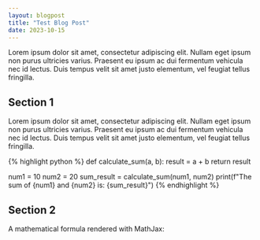 ```yaml
---
layout: blogpost
title: "Test Blog Post"
date: 2023-10-15
---
```


Lorem ipsum dolor sit amet, consectetur adipiscing elit. Nullam eget ipsum non purus ultricies varius. Praesent eu ipsum ac dui fermentum vehicula nec id lectus. Duis tempus velit sit amet justo elementum, vel feugiat tellus fringilla.

<!-- more -->

## Section 1

Lorem ipsum dolor sit amet, consectetur adipiscing elit. Nullam eget ipsum non purus ultricies varius. Praesent eu ipsum ac dui fermentum vehicula nec id lectus. Duis tempus velit sit amet justo elementum, vel feugiat tellus fringilla.

{% highlight python %}
def calculate_sum(a, b):
    result = a + b
    return result

num1 = 10
num2 = 20
sum_result = calculate_sum(num1, num2)
print(f"The sum of {num1} and {num2} is: {sum_result}")
{% endhighlight %}

## Section 2

A mathematical formula rendered with MathJax:
<div class="math">
<script type="math/tex">
\frac{d}{dx} \left( \int_{a}^{x} f(u) \, du \right) = f(x)
</script>
</div>
